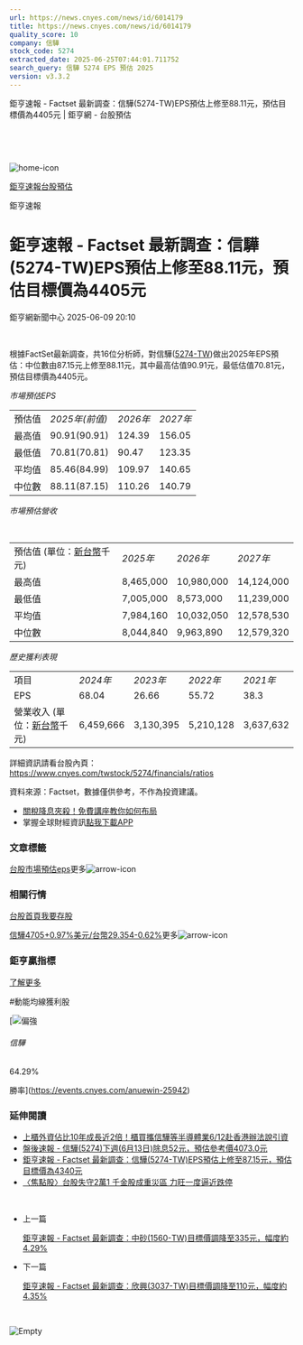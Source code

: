 ```yaml
---
url: https://news.cnyes.com/news/id/6014179
title: https://news.cnyes.com/news/id/6014179
quality_score: 10
company: 信驊
stock_code: 5274
extracted_date: 2025-06-25T07:44:01.711752
search_query: 信驊 5274 EPS 預估 2025
version: v3.3.2
---
```


鉅亨速報 - Factset 最新調查：信驊(5274-TW)EPS預估上修至88.11元，預估目標價為4405元 | 鉅亨網 - 台股預估

‌

‌

![home-icon](/assets/icons/breadCrumb/symbol-icon-home.svg)

[鉅亨速報](/news/cat/anue_live)[台股預估](/news/cat/tw_forecast)

鉅亨速報

# 鉅亨速報 - Factset 最新調查：信驊(5274-TW)EPS預估上修至88.11元，預估目標價為4405元

鉅亨網新聞中心 2025-06-09 20:10

‌

根據FactSet最新調查，共16位分析師，對信驊([5274-TW](https://www.cnyes.com/twstock/5274))做出2025年EPS預估：中位數由87.15元上修至88.11元，其中最高估值90.91元，最低估值70.81元，預估目標價為4405元。

*市場預估EPS*

|  |  |  |  |
| --- | --- | --- | --- |
| 預估值 | *2025年(前值)* | *2026年* | *2027年* |
| 最高值 | 90.91(90.91) | 124.39 | 156.05 |
| 最低值 | 70.81(70.81) | 90.47 | 123.35 |
| 平均值 | 85.46(84.99) | 109.97 | 140.65 |
| 中位數 | 88.11(87.15) | 110.26 | 140.79 |

*市場預估營收*

‌

|  |  |  |  |
| --- | --- | --- | --- |
| 預估值 (單位：[新台幣](https://invest.cnyes.com/forex/detail/usdtwd)千元) | *2025年* | *2026年* | *2027年* |
| 最高值 | 8,465,000 | 10,980,000 | 14,124,000 |
| 最低值 | 7,005,000 | 8,573,000 | 11,239,000 |
| 平均值 | 7,984,160 | 10,032,050 | 12,578,530 |
| 中位數 | 8,044,840 | 9,963,890 | 12,579,320 |

*歷史獲利表現*

|  |  |  |  |  |
| --- | --- | --- | --- | --- |
| 項目 | *2024年* | *2023年* | *2022年* | *2021年* |
| EPS | 68.04 | 26.66 | 55.72 | 38.3 |
| 營業收入 (單位：[新台幣](https://invest.cnyes.com/forex/detail/usdtwd)千元) | 6,459,666 | 3,130,395 | 5,210,128 | 3,637,632 |

詳細資訊請看台股內頁：  
<https://www.cnyes.com/twstock/5274/financials/ratios>

資料來源：Factset，數據僅供參考，不作為投資建議。

* [關稅降息夾殺！免費講座教你如何布局](https://www.rsc.com.tw/Cnyes_RSC/SeminarBooking2025InvestmentOutlook.aspx?utm_source=anue&utm_medium=usstocks_end)
* 掌握全球財經資訊[點我下載APP](http://www.cnyes.com/app/?utm_source=mweb&utm_medium=HamMenuBanner&utm_campaign=fixed&utm_content=entr)

### 文章標籤

[台股](https://news.cnyes.com/tag/台股 "台股")[市場預估](https://news.cnyes.com/tag/市場預估 "市場預估")[eps](https://news.cnyes.com/tag/eps "eps")更多![arrow-icon](/assets/icons/arrows/arrow-down.svg)

### 相關行情

[台股首頁](https://www.cnyes.com/twstock)[我要存股](https://supr.link/8OHaU)

[信驊4705+0.97%](https://www.cnyes.com/twstock/5274)[美元/台幣29.354-0.62%](https://invest.cnyes.com/forex/detail/USDTWD)更多![arrow-icon](/assets/icons/arrows/arrow-down.svg)

### 鉅亨贏指標

[了解更多](https://events.cnyes.com/anuewin-25942)

#動能均線獲利股

[![偏強](/assets/icons/win-indicator/long.svg)

###### 信驊

64.29%

勝率](https://events.cnyes.com/anuewin-25942)

### 延伸閱讀

* [上櫃外資佔比10年成長近2倍！櫃買攜信驊等半導體業6/12赴香港辦法說引資](/news/id/6011539)
* [盤後速報 - 信驊(5274)下週(6月13日)除息52元，預估參考價4073.0元](/news/id/6010609)
* [鉅亨速報 - Factset 最新調查：信驊(5274-TW)EPS預估上修至87.15元，預估目標價為4340元](/news/id/6007830)
* [〈焦點股〉台股失守2萬1 千金股成重災區 力旺一度逼近跌停](/news/id/6003308)

‌

* 上一篇

  [鉅亨速報 - Factset 最新調查：中砂(1560-TW)目標價調降至335元，幅度約4.29%](/news/id/6014554)
* 下一篇

  [鉅亨速報 - Factset 最新調查：欣興(3037-TW)目標價調降至110元，幅度約4.35%](/news/id/6012753)

‌

![Empty](/assets/icons/skeleton/empty-image.svg)

‌